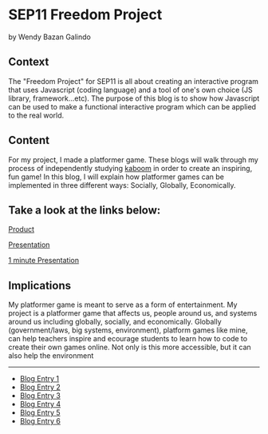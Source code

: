 # SEP11 Freedom Project
by Wendy Bazan Galindo

## Context
The "Freedom Project" for SEP11 is all about creating an interactive program that uses Javascript (coding language) and a tool of one's own choice (JS library, framework...etc). The purpose of this blog is to show how Javascript can be used to make a functional interactive program which can be applied to the real world.  

## Content
For my project, I made a platformer game. These blogs will walk through my process of independently studying [kaboom](https://kaboomjs.com/) in order to create an inspiring, fun game! In this blog, I will explain how platformer games can be implemented in three different ways: Socially, Globally, Economically. 

## Take a look at the links below:

[Product](https://replit.com/@wendyb8188/FreedomProject?v=1)

[Presentation](https://docs.google.com/presentation/d/1VVJsdfvE1bpRUX2Fs_yLJnXLQnlPU09hUudUjbScSAA/edit?usp=sharing)

[1 minute Presentation](https://docs.google.com/document/d/1hzTOBQP2Cji-aSnAKS0527_g-DXJw4pvd88NT5U-VTA/edit#bookmark=id.pnij3ytr6bh8)

## Implications
My platformer game is meant to serve as a form of entertainment. 
My project is a platformer game that affects us, people around us, and systems around us including globally, socially, and economically. Globally (government/laws, big systems, environment), platform games like mine, can help teachers inspire and ecourage students to learn how to code to create their own games online. Not only is this more accessible, but it can also help the environment  

---

* [Blog Entry 1](entries/entry01.md)
* [Blog Entry 2](entries/entry02.md)
* [Blog Entry 3](entries/entry03.md)
* [Blog Entry 4](entries/entry04.md)
* [Blog Entry 5](entries/entry05.md)
* [Blog Entry 6](entries/entry06.md)
